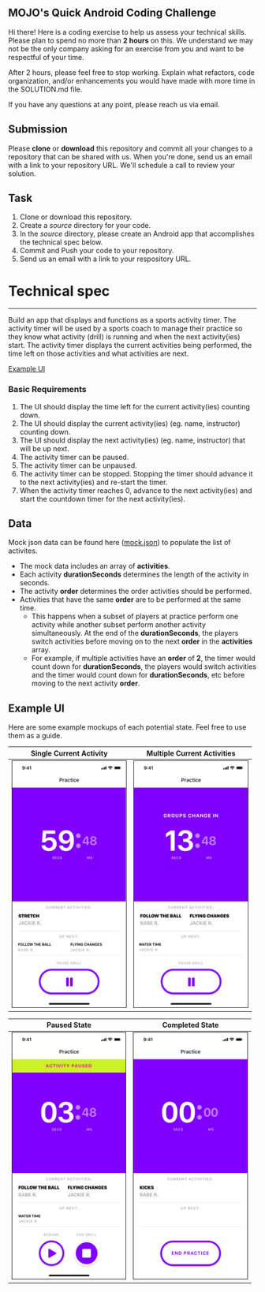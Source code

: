 ## MOJO's Quick Android Coding Challenge

Hi there! Here is a coding exercise to help us assess your technical skills. Please plan to spend no more than **2 hours** on this. We understand we may not be the only company asking for an exercise from you and want to be respectful of your time.

After 2 hours, please feel free to stop working. Explain what refactors, code organization, and/or enhancements you would have made with more time in the SOLUTION.md file.

If you have any questions at any point, please reach us via email.

## Submission
Please **clone** or **download** this repository and commit all your changes to a repository that can be shared with us. When you're done, send us an email with a link to your repository URL. We'll schedule a call to review your solution.

## Task

1. Clone or download this repository.
2. Create a *source* directory for your code.
3. In the *source* directory, please create an Android app that accomplishes the technical spec below.
4. Commit and Push your code to your repository.
5. Send us an email with a link to your respository URL.

# Technical spec
_____________

Build an app that displays and functions as a sports activity timer. The activity timer will be used by a sports coach to manage their practice so they know what activity (drill) is running and when the next activity(ies) start. The activity timer displays the current activities being performed, the time left on those activities and what activities are next. 

[Example UI](#example-ui)

### Basic Requirements

1. The UI should display the time left for the current activity(ies) counting down.
1. The UI should display the current activity(ies) (eg. name, instructor) counting down.
1. The UI should display the next activity(ies) (eg. name, instructor) that will be up next.
1. The activity timer can be paused.
2. The activity timer can be unpaused.
3. The activity timer can be stopped. Stopping the timer should advance it to the next activity(ies) and re-start the timer. 
1. When the activity timer reaches 0, advance to the next activity(ies) and start the countdown timer for the next activity(ies).

## Data

Mock json data can be found here ([mock.json](mock.json)) to populate the list of activites.

* The mock data includes an array of **activities**. 
* Each activity **durationSeconds** determines the length of the activity in seconds. 
* The activity **order** determines the order activities should be performed. 
* Activities that have the same **order** are to be performed at the same time.
	*  This happens when a subset of players at practice perform one activity while another subset perform another activity simultaneously. At the end of the **durationSeconds**, the players switch activities before moving on to the next **order** in the **activities** array.
	*  For example, if multiple activities have an **order** of **2**, the timer would count down for **durationSeconds**, the players would switch activities and the timer would count down for **durationSeconds**, etc before moving to the next activity **order**.

	

## Example UI

Here are some example mockups of each potential state. Feel free to use them as a guide. 

| Single Current Activity  | Multiple Current Activities |
| ------------- | ------------- |
| <img src="examples/Single Activity.png" height="500" border="1px solid"> | <img src="examples/Multiple Activities.png" height="500" border="1px solid"> |


| Paused State  | Completed State |
| ------------- | ------------- |
| <img src="examples/Stopped State.png" height="500" border="1px solid">  | <img src="examples/Completed State.png" height="500" border="1px solid">
